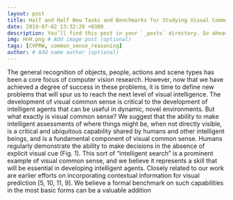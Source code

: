 ```yaml
---
layout: post
title: Half and Half New Tasks and Benchmarks for Studying Visual Common Sense
date: 2019-07-02 13:32:20 +0300
description: You’ll find this post in your `_posts` directory. Go ahead and edit it and re-build the site to see your changes. # Add post description (optional)
img: HnH.png # Add image post (optional)
tags: [CVPRW, common_sense_reasoning]
author: # Add name author (optional)
---
```

The general recognition of objects, people, actions and scene types has been a core focus of computer vision research. However, now that we have achieved a degree of success in these problems, it is time to define new problems
that will spur us to reach the next level of visual intelligence. The development of visual common sense is critical
to the development of intelligent agents that can be useful
in dynamic, novel environments.
But what exactly is visual common sense? We suggest
that the ability to make intelligent assessments of where
things might be, when not directly visible, is a critical and
ubiquitous capability shared by humans and other intelligent beings, and is a fundamental component of visual common sense. Humans regularly demonstrate the ability to
make decisions in the absence of explicit visual cue (Fig. 1).
This sort of “intelligent search” is a prominent example of
visual common sense, and we believe it represents a skill
that will be essential in developing intelligent agents.
Closely related to our work are earlier efforts on incorporating contextual information for visual prediction
[5, 10, 11, 9]. We believe a formal benchmark on such capabilities in the most basic forms can be a valuable addition
